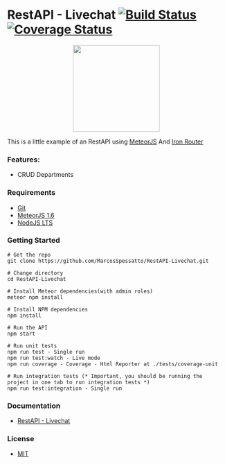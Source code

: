 # RestAPI - Livechat [![Build Status](https://travis-ci.org/MarcosSpessatto/RestAPI-Livechat.svg?branch=master)](https://travis-ci.org/MarcosSpessatto/RestAPI-Livechat) [![Coverage Status](https://coveralls.io/repos/github/MarcosSpessatto/RestAPI-Livechat/badge.svg?branch=master)](https://coveralls.io/github/MarcosSpessatto/RestAPI-Livechat?branch=master)
<p align="center">
  <img width="200" height="200" src="https://d14xs1qewsqjcd.cloudfront.net/assets/logo.svg">
</p>

This is a little example of an RestAPI using [MeteorJS](https://www.meteor.com/) And [Iron Router](http://iron-meteor.github.io/iron-router/)

### Features:
* CRUD Departments

### Requirements
- [Git](https://git-scm.com/downloads)
- [MeteorJS 1.6](https://www.meteor.com/install)  
- [NodeJS LTS](https://nodejs.org/en/download/)

### Getting Started

    # Get the repo
    git clone https://github.com/MarcosSpessatto/RestAPI-Livechat.git
    
    # Change directory
    cd RestAPI-Livechat
    
    # Install Meteor dependencies(with admin roles)
    meteor npm install
    
    # Install NPM dependencies
    npm install
    
    # Run the API
    npm start
    
    # Run unit tests
    npm run test - Single run
    npm run test:watch - Live mode
    npm run coverage - Coverage - Html Reporter at ./tests/coverage-unit
    
    # Run integration tests (* Important, you should be running the project in one tab to run integration tests *)
    npm run test:integration - Single run
   
   ### Documentation
  - [RestAPI - Livechat](https://marcosspessatto.github.io/RestAPI-Livechat/)


   ### License
  - [MIT](https://opensource.org/licenses/MIT)

